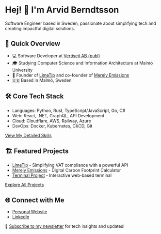 # Hej! 👋 I'm Arvid Berndtsson

Software Engineer based in Sweden, passionate about simplifying tech and creating impactful digital solutions.

## 🚀 Quick Overview

- 💻 Software Developer at [Vertiseit AB (publ)](https://vertiseit.com)
- 🎓 Studying Computer Science and Information Architecture at Malmö University
- 🌱 Founder of [LimeTip](https://limetip.com) and co-founder of [Merely Emissions](https://merelyemissions.com)
- 🇸🇪 Based in Malmö, Sweden

## 🛠 Core Tech Stack

- Languages: Python, Rust, TypeScript/JavaScript, Go, C#
- Web: React, .NET, GraphQL, API Development
- Cloud: Cloudflare, AWS, Railway, Azure
- DevOps: Docker, Kubernetes, CI/CD, Git

[View My Detailed Skills](./detailed-skills.md)

## 🏗 Featured Projects

- [LimeTip](https://limetip.com) - Simplifying VAT compliance with a powerful API
- [Merely Emissions](https://merelyemissions.com) - Digital Carbon Footprint Calculator
- [Terminal Project](https://terminal-portfolio.arvid.tech) - Interactive web-based terminal

[Explore All Projects](./projects.md)

## 🌐 Connect with Me

- [Personal Website](https://arvid.tech)
- [LinkedIn](https://linkedin.com/in/arvid-berndtsson)

💌 [Subscribe to my newsletter](https://arvid.tech/#/portal/) for tech insights and updates!
